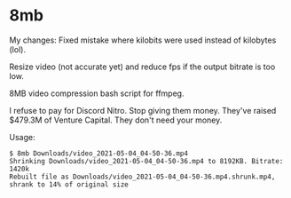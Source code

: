 # 8mb
My changes:
Fixed mistake where kilobits were used instead of kilobytes (lol).

Resize video (not accurate yet) and reduce fps if the output bitrate is too low.


8MB video compression bash script for ffmpeg. 

I refuse to pay for Discord Nitro. Stop giving them money. They've raised $479.3M of Venture Capital. They don't need your money.

Usage:
```
$ 8mb Downloads/video_2021-05-04_04-50-36.mp4
Shrinking Downloads/video_2021-05-04_04-50-36.mp4 to 8192KB. Bitrate: 1420k
Rebuilt file as Downloads/video_2021-05-04_04-50-36.mp4.shrunk.mp4, shrank to 14% of original size
```
